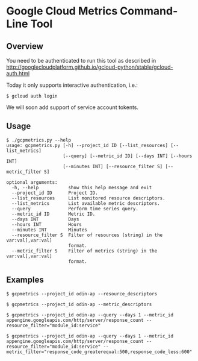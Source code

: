 # Google Cloud Metrics Command-Line Tool

## Overview

You need to be authenticated to run this tool as described in 
http://googlecloudplatform.github.io/gcloud-python/stable/gcloud-auth.html

Today it only supports interactive authentication, i.e.:

```
$ gcloud auth login
```

We will soon add support of service account tokents.

## Usage

```
$ ./gcpmetrics.py --help
usage: gcpmetrics.py [-h] --project_id ID [--list_resources] [--list_metrics]
                     [--query] [--metric_id ID] [--days INT] [--hours INT]
                     [--minutes INT] [--resource_filter S] [--metric_filter S]

optional arguments:
  -h, --help           show this help message and exit
  --project_id ID      Project ID.
  --list_resources     List monitored resource descriptors.
  --list_metrics       List available metric descriptors.
  --query              Perform time series query.
  --metric_id ID       Metric ID.
  --days INT           Days
  --hours INT          Hours
  --minutes INT        Minutes
  --resource_filter S  Filter of resources (string) in the var:val[,var:val]
                       format.
  --metric_filter S    Filter of metrics (string) in the var:val[,var:val]
                       format.

```

## Examples

```
$ gcpmetrics --project_id odin-ap --resource_descriptors

$ gcpmetrics --project_id odin-ap --metric_descriptors

$ gcpmetrics --project_id odin-ap --query --days 1 --metric_id appengine.googleapis.com/http/server/response_count --resource_filter="module_id:service"

$ gcpmetrics --project_id odin-ap --query --days 1 --metric_id appengine.googleapis.com/http/server/response_count --resource_filter="module_id:service" --metric_filter="response_code_greaterequal:500,response_code_less:600"

```
